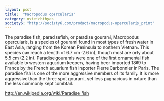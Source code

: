 ```yaml
---
layout: post
title:  "Macropodus opercularis"
category: osteichthyes
society6: "http://society6.com/product/macropodus-opercularis_print"
---
```


The paradise fish, paradisefish, or paradise gourami, Macropodus opercularis, is a species of gourami found in most types of fresh water in East Asia, ranging from the Korean Peninsula to northern Vietnam. This species can reach a length of 6.7 cm (2.6 in), though most are only about 5.5 cm (2.2 in). Paradise gouramis were one of the first ornamental fish available to western aquarium keepers, having been imported 1869 to France by the French aquarium fish importer Pierre Carbonnier in Paris. The paradise fish is one of the more aggressive members of its family. It is more aggressive than the three spot gourami, yet less pugnacious in nature than the less commonly kept combtail.

http://en.wikipedia.org/wiki/Paradise_fish
